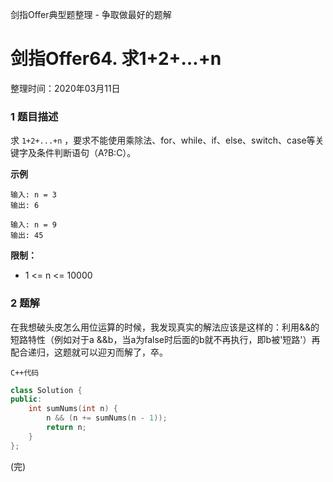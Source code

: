 剑指Offer典型题整理 - 争取做最好的题解

# 剑指Offer64. 求1+2+…+n

整理时间：2020年03月11日



### 1 题目描述

求 `1+2+...+n` ，要求不能使用乘除法、for、while、if、else、switch、case等关键字及条件判断语句（A?B:C）。



**示例**

```
输入: n = 3
输出: 6

输入: n = 9
输出: 45
```



**限制：**

- 1 <= n <= 10000



### 2 题解

在我想破头皮怎么用位运算的时候，我发现真实的解法应该是这样的：利用&&的短路特性（例如对于a &&b，当a为false时后面的b就不再执行，即b被'短路'）再配合递归，这题就可以迎刃而解了，卒。

`C++代码`

```cpp
class Solution {
public:
    int sumNums(int n) {
        n && (n += sumNums(n - 1));
        return n;
    }   
};
```

(完)

